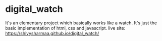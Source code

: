 # digital_watch
It's an elementary project which basically works like a watch. It's just the basic implementation of html, css and javascript.
live site: https://shivysharmaa.github.io/digital_watch/
